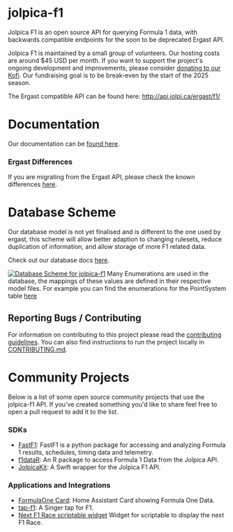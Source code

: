 # jolpica-f1
Jolpica F1 is an open source API for querying Formula 1 data, with backwards compatible endpoints for the soon to be deprecated Ergast API.

Jolpica F1 is maintained by a small group of volunteers. Our hosting costs are around $45 USD per month. If you want to support the project's ongoing development and improvements, please consider [donating to our Kofi]([url](https://ko-fi.com/jolpicaf1)). Our fundraising goal is to be break-even by the start of the 2025 season.

The Ergast compatible API can be found here: http://api.jolpi.ca/ergast/f1/

# Documentation
Our documentation can be [found here](/docs/README.md).

### Ergast Differences
If you are migrating from the Ergast API, please check the known differences [here](/docs/ergast_differences.md).

# Database Scheme
Our database model is not yet finalised and is different to the one used by ergast, this scheme will allow better adaption to changing rulesets, reduce duplication of information, and allow storage of more F1 related data.

Check out our database docs [here](https://dbdocs.io/jolpica/jolpica-f1?view=relationships). 

[![Database Scheme for jolpica-f1](docs/database.svg)](https://dbdocs.io/jolpica/jolpica-f1?view=relationships)
Many Enumerations are used in the database, the mappings of these values are defined in their respective model files. For example you can find the enumerations for the PointSystem table [here](jolpica/formula_one/models/point_scheme.py)

## Reporting Bugs / Contributing

For information on contributing to this project please read the [contributing guidelines](CONTRIBUTING.md).
You can also find instructions to run the project locally in [CONTRIBUTING.md](CONTRIBUTING.md).

# Community Projects

Below is a list of some open source community projects that use the jolpica-f1 API. If you've created something you'd like to share feel free to open a pull request to add it to the list.

### SDKs
- [FastF1](https://github.com/theOehrly/Fast-F1): FastF1 is a python package for accessing and analyzing Formula 1 results, schedules, timing data and telemetry.
- [f1dataR](https://github.com/SCasanova/f1dataR): An R package to access Formula 1 Data from the Jolpica API.
- [JolpicaKit](https://github.com/fantasia-y/JolpicaKit): A Swift wrapper for the Jolpica F1 API.

### Applications and Integrations
- [FormulaOne Card](https://github.com/marcokreeft87/formulaone-card): Home Assistant Card showing Formula One Data.
- [tap-f1](https://github.com/ReubenFrankel/tap-f1): A Singer tap for F1.
- [Next F1 Race scriptable widget](https://github.com/timespacedecay/scriptable) Widget for scriptable to display the next F1 Race.
